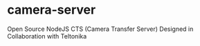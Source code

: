 # camera-server
Open Source NodeJS CTS (Camera Transfer Server) Designed in Collaboration with Teltonika 
